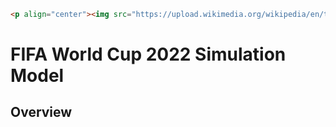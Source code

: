 

```html
<p align="center"><img src="https://upload.wikimedia.org/wikipedia/en/thumb/e/e3/2022_FIFA_World_Cup.svg/1200px-2022_FIFA_World_Cup.svg.png" alt="Qatar World Cup Logo"></a></p>
```

# FIFA World Cup 2022 Simulation Model

## Overview



